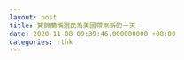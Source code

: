 ```yaml
---
layout: post
title: 賀錦蘭稱選民為美國帶來新的一天
date: 2020-11-08 09:39:46.000000000 +08:00
categories: rthk
---
```



